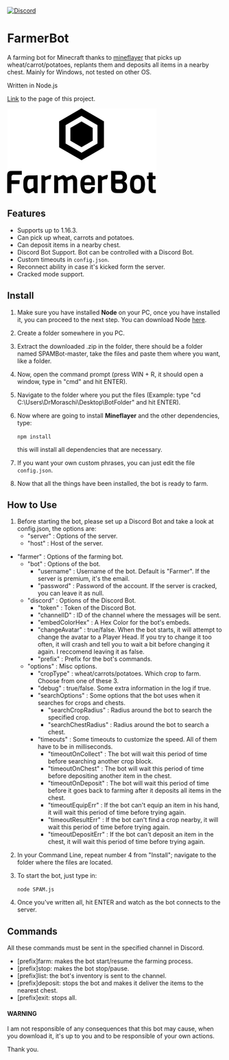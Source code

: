 [![Discord](https://img.shields.io/badge/Chat-Discord-blue.svg)](https://discord.gg/JQeVxbQT5G)
# FarmerBot
A farming bot for Minecraft thanks to [mineflayer](https://github.com/PrismarineJS/mineflayer) that picks up wheat/carrot/potatoes, replants them and deposits all items in a nearby chest. Mainly for Windows, not tested on other OS.

Written in Node.js

[Link](https://drmoraschi.github.io/FarmerBot/) to the page of this project.

<img alt="logo" src="https://github.com/DrMoraschi/FarmerBot/raw/master/images/projectlogo.jpg" height="200" />

## Features

 * Supports up to 1.16.3.
 * Can pick up wheat, carrots and potatoes.
 * Can deposit items in a nearby chest.
 * Discord Bot Support. Bot can be controlled with a Discord Bot.
 * Custom timeouts in `config.json`.
 * Reconnect ability in case it's kicked form the server.
 * Cracked mode support.

## Install

 1. Make sure you have installed **Node** on your PC, once you have installed it, you can proceed to the next step. You can download Node [here](https://nodejs.org/).
 1. Create a folder somewhere in you PC.
 2. Extract the downloaded .zip in the folder, there should be a folder named SPAMBot-master, take the files and paste them where you want, like a folder.
 3. Now, open the command prompt (press WIN + R, it should open a window, type in "cmd" and hit ENTER).
 4. Navigate to the folder where you put the files (Example: type "cd C:\Users\DrMoraschi\Desktop\BotFolder" and hit ENTER).
 5. Now where are going to install **Mineflayer** and the other dependencies, type:
	
	`npm install`
    
    this will install all dependencies that are necessary.

 6. If you want your own custom phrases, you can just edit the file `config.json`.
 7. Now that all the things have been installed, the bot is ready to farm.
 
## How to Use
 1. Before starting the bot, please set up a Discord Bot and take a look at config.json, the options are:
 	* "server" : Options of the server.
    * "host" : Host of the server.
  * "farmer" : Options of the farming bot.
    * "bot" : Options of the bot.
      * "username" : Username of the bot. Default is "Farmer". If the server is premium, it's the email.
      * "password" : Password of the account. If the server is cracked, you can leave it as null.
    * "discord" : Options of the Discord Bot.
      * "token" : Token of the Discord Bot.
      * "channelID" : ID of the channel where the messages will be sent.
      * "embedColorHex" : A Hex Color for the bot's embeds.
      * "changeAvatar" : true/false. When the bot starts, it will attempt to change the avatar to a Player Head. If you try to change it too often, it will crash and tell you to wait a bit before changing it again. I reccomend leaving it as false.
      * "prefix" : Prefix for the bot's commands.
    * "options" : Misc options.
      * "cropType" : wheat/carrots/potatoes. Which crop to farm. Choose from one of these 3.
      * "debug" : true/false. Some extra information in the log if true.
      * "searchOptions" : Some options that the bot uses when it searches for crops and chests.
        * "searchCropRadius" : Radius around the bot to search the specified crop.
        * "searchChestRadius" : Radius around the bot to search a chest.
      * "timeouts" : Some timeouts to customize the speed. All of them have to be in milliseconds.
        * "timeoutOnCollect" : The bot will wait this period of time before searching another crop block.
        * "timeoutOnChest" : The bot will wait this period of time before depositing another item in the chest.
        * "timeoutOnDeposit" : The bot will wait this period of time before it goes back to farming after it deposits all items in the chest.
        * "timeoutEquipErr" : If the bot can't equip an item in his hand, it will wait this period of time before trying again.
        * "timeoutResultErr" : If the bot can't find a crop nearby, it will wait this period of time before trying again.
        * "timeoutDepositErr" : If the bot can't deposit an item in the chest, it will wait this period of time before trying again.
 2. In your Command Line, repeat number 4 from "Install"; navigate to the folder where the files are located.
 3. To start the bot, just type in:
	
	```node SPAM.js```

 4. Once you've written all, hit ENTER and watch as the bot connects to the server.
 
 ## Commands
 All these commands must be sent in the specified channel in Discord.
 * [prefix]farm: makes the bot start/resume the farming process.
 * [prefix]stop: makes the bot stop/pause.
 * [prefix]list: the bot's inventory is sent to the channel.
 * [prefix]deposit: stops the bot and makes it deliver the items to the nearest chest.
 * [prefix]exit: stops all.
 
 #### WARNING
 
  I am not responsible of any consequences that this bot may cause, when you download it, it's up to you and to be responsible of your own actions.
  
  Thank you.
